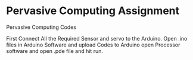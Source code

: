 # Pervasive Computing Assignment
Pervasive Computing Codes

First Connect All the Required Sensor and servo to the Arduino.
Open .ino files in Arduino Software and upload Codes to Arduino
open Processor software and open .pde file and hit run.
